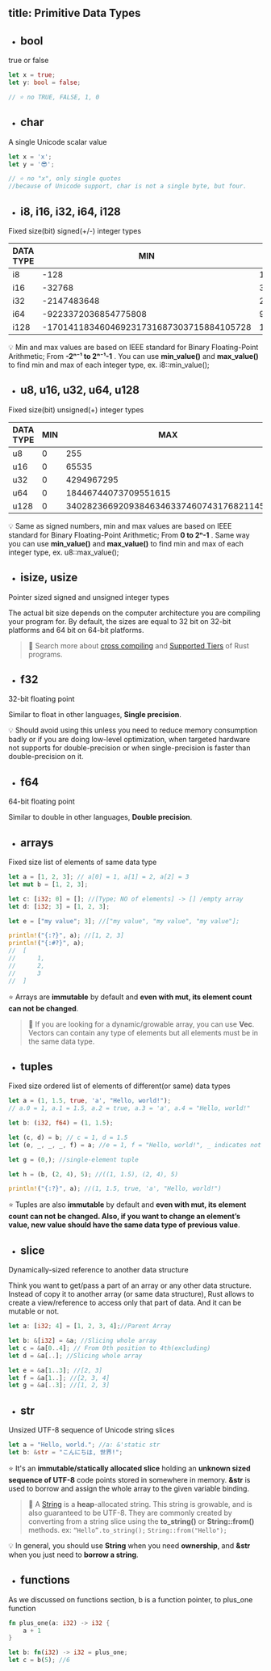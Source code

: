 title: Primitive Data Types
---

- ## bool
true or false

```rust
let x = true;
let y: bool = false;

// ⭐️ no TRUE, FALSE, 1, 0
```


- ## char
A single Unicode scalar value

```rust
let x = 'x';
let y = '😎';

// ⭐️ no "x", only single quotes
//because of Unicode support, char is not a single byte, but four.
```


- ## i8, i16, i32, i64, i128
Fixed size(bit) signed(+/-) integer types

| DATA TYPE | MIN                                      | MAX                                     |
| --------- | ---------------------------------------- | --------------------------------------- |
| i8        | -128                                     | 127                                     |
| i16       | -32768                                   | 32767                                   |
| i32       | -2147483648                              | 2147483647                              |
| i64       | -9223372036854775808                     | 9223372036854775807                     |
| i128      | -170141183460469231731687303715884105728 | 170141183460469231731687303715884105727 |

💡 Min and max values are based on IEEE standard for Binary Floating-Point Arithmetic; From **-2ⁿ⁻¹ to 2ⁿ⁻¹-1** . You can use **min_value()** and **max_value()** to find min and max of each integer type, ex. i8::min_value();


- ## u8, u16, u32, u64, u128
Fixed size(bit) unsigned(+) integer types

| DATA TYPE | MIN | MAX                                     |
| --------- | --- | --------------------------------------- |
| u8        | 0   | 255                                     |
| u16       | 0   | 65535                                   |
| u32       | 0   | 4294967295                              |
| u64       | 0   | 18446744073709551615                    |
| u128      | 0   | 340282366920938463463374607431768211455 |

💡 Same as signed numbers, min and max values are based on IEEE standard for Binary Floating-Point Arithmetic; From **0 to 2ⁿ-1** . Same way you can use **min_value()** and **max_value()** to find min and max of each integer type, ex. u8::max_value();


- ## isize, usize
Pointer sized signed and unsigned integer types

The actual bit size depends on the computer architecture you are compiling your program for. By default, the sizes are equal to 32 bit on 32-bit platforms and 64 bit on 64-bit platforms.

> 🔎 Search more about [cross compiling](https://github.com/rust-lang/rustup.rs#cross-compilation) and [Supported Tiers](https://forge.rust-lang.org/platform-support.html) of Rust programs.


- ## f32
32-bit floating point

Similar to float in other languages, **Single precision**.

💡 Should avoid using this unless you need to reduce memory consumption badly or if you are doing low-level optimization, when targeted hardware not supports for double-precision or when single-precision is faster than double-precision on it.


- ## f64
64-bit floating point

Similar to double in other languages, **Double precision**.


- ## arrays
Fixed size list of elements of same data type

```rust
let a = [1, 2, 3]; // a[0] = 1, a[1] = 2, a[2] = 3
let mut b = [1, 2, 3];

let c: [i32; 0] = []; //[Type; NO of elements] -> [] /empty array
let d: [i32; 3] = [1, 2, 3];

let e = ["my value"; 3]; //["my value", "my value", "my value"];

println!("{:?}", a); //[1, 2, 3]
println!("{:#?}", a);
//  [
//      1,
//      2,
//      3
//  ]
```

⭐️ Arrays are **immutable** by default and **even with mut, its element count can not be changed**.

> 🔎 If you are looking for a dynamic/growable array, you can use **Vec**. Vectors can contain any type of elements but all elements must be in the same data type.


- ## tuples
Fixed size ordered list of elements of different(or same) data types

```rust
let a = (1, 1.5, true, 'a', "Hello, world!");
// a.0 = 1, a.1 = 1.5, a.2 = true, a.3 = 'a', a.4 = "Hello, world!"

let b: (i32, f64) = (1, 1.5);

let (c, d) = b; // c = 1, d = 1.5
let (e, _, _, _, f) = a; //e = 1, f = "Hello, world!", _ indicates not interested of that item

let g = (0,); //single-element tuple

let h = (b, (2, 4), 5); //((1, 1.5), (2, 4), 5)

println!("{:?}", a); //(1, 1.5, true, 'a', "Hello, world!")
```

⭐️ Tuples are also **immutable** by default and **even with mut, its element count can not be changed. Also, if you want to change an element’s value, new value should have the same data type of previous value**.


- ## slice
Dynamically-sized reference to another data structure

Think you want to get/pass a part of an array or any other data structure. Instead of copy it to another array (or same data structure), Rust allows to create a view/reference to access only that part of data. And it can be mutable or not.

```rust
let a: [i32; 4] = [1, 2, 3, 4];//Parent Array

let b: &[i32] = &a; //Slicing whole array
let c = &a[0..4]; // From 0th position to 4th(excluding)
let d = &a[..]; //Slicing whole array

let e = &a[1..3]; //[2, 3]
let f = &a[1..]; //[2, 3, 4]
let g = &a[..3]; //[1, 2, 3]
```


- ## str
Unsized UTF-8 sequence of Unicode string slices

```rust
let a = "Hello, world."; //a: &'static str
let b: &str = "こんにちは, 世界!";
```

⭐️ It's an **immutable/statically allocated slice** holding an **unknown sized sequence of UTF-8** code points stored in somewhere in memory. **&str** is used to borrow and assign the whole array to the given variable binding.

> 🔎 A [String](https://doc.rust-lang.org/std/string/struct.String.html) is a **heap**-allocated string. This string is growable, and is also guaranteed to be UTF-8. They are commonly created by converting from a string slice using the **to_string()** or **String::from()** methods. ex: `“Hello”.to_string();`  `String::from("Hello");`

💡 In general, you should use **String** when you need **ownership**, and **&str** when you just need to **borrow a string**.


- ## functions
As we discussed on functions section, b is a function pointer, to plus_one function

```rust
fn plus_one(a: i32) -> i32 {
    a + 1
}

let b: fn(i32) -> i32 = plus_one;
let c = b(5); //6
```
